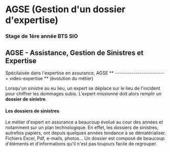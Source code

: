 # AGSE (Gestion d'un dossier d'expertise)
### Stage de 1ère année BTS SIO

## AGSE - Assistance, Gestion de Sinistres et Expertise
Spécilaisée dans l'expertise en assurance, AGSE ** ------------------------  + video-expertise **
(évolution du métier)

Lorsqu'un sinistre au eu lieu, un expert se déplace sur le lieu de l'incident pour chiffrer les dommages subis.
L'expert missionné doit alors remplir un **dossier de sinistre**.

#### Les dossiers de sinistres
Le métier d'expert en assurance a beaucoup évolué au cour des années et notamment sur un plan technologique.
En effet, les dossiers de sinistres, autrefois papiers, ont depuis quelques années tendance à se dématérialiser.
Fichiers Excel, Pdf, e-mails, photos... Un dossier est composé de beaucoup d'éléments et d'informations qu'il n'est pas toujours facile de regrouper.





